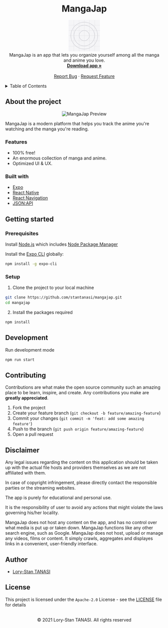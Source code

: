 <h1 align="center">MangaJap</h1>

<p align="center">
  <img src="./assets/icon.png" height="100px" />
  <br />
  MangaJap is an app that lets you organize yourself among all the manga and anime you love.
  <br />
  <a href="https://github.com/stantanasi/mangajap/releases/latest">
    <strong>Download app »</strong>
  </a>
  <br />
  <br />
  <a href="https://github.com/stantanasi/mangajap/issues">Report Bug</a>
  ·
  <a href="https://github.com/stantanasi/mangajap/issues">Request Feature</a>
</p>

<details>
  <summary>Table of Contents</summary>

- [About the project](#about-the-project)
  - [Features](#features)
  - [Built with](#built-with)
- [Getting started](#getting-started)
  - [Prerequisites](#prerequisites)
  - [Setup](#setup)
- [Development](#development)
- [Contributing](#contributing)
- [Disclaimer](#disclaimer)
- [Author](#author)
- [License](#license)
</details>

## About the project

<p align="center">
  <img src="./.github/docs/screenshot.png" alt="MangaJap Preview">
</p>

MangaJap is a modern platform that helps you track the anime you're watching and the manga you're reading.

### Features

- 100% free!
- An enormous collection of manga and anime.
- Optimized UI & UX.

### Built with

- [Expo](https://expo.dev)
- [React Native](https://reactnative.dev)
- [React Navigation](https://reactnavigation.org)
- [JSON:API](https://jsonapi.org)

## Getting started

### Prerequisites

Install [Node.js](https://nodejs.org) which includes [Node Package Manager](https://www.npmjs.com/get-npm)

Install the [Expo CLI](https://www.npmjs.com/package/expo-cli) globally:
```bash
npm install -g expo-cli
```

### Setup

1. Clone the project to your local machine

```bash
git clone https://github.com/stantanasi/mangajap.git
cd mangajap
```

2. Install the packages required

```bash
npm install
```

## Development

Run development mode

```bash
npm run start
```

## Contributing

Contributions are what make the open source community such an amazing place to be learn, inspire, and create. Any contributions you make are **greatly appreciated**.

1. Fork the project
2. Create your feature branch (`git checkout -b feature/amazing-feature`)
3. Commit your changes (`git commit -m 'feat: add some amazing feature'`)
4. Push to the branch (`git push origin feature/amazing-feature`)
5. Open a pull request

## Disclaimer

Any legal issues regarding the content on this application should be taken up with the actual file hosts and providers themselves as we are not affiliated with them.

In case of copyright infringement, please directly contact the responsible parties or the streaming websites.

The app is purely for educational and personal use.

It is the responsibility of user to avoid any actions that might violate the laws governing his/her locality.

MangaJap does not host any content on the app, and has no control over what media is put up or taken down. MangaJap functions like any other search engine, such as Google. MangaJap does not host, upload or manage any videos, films or content. It simply crawls, aggregates and displayes links in a convenient, user-friendly interface.

## Author

- [Lory-Stan TANASI](https://github.com/stantanasi)

## License

This project is licensed under the `Apache-2.0` License - see the [LICENSE](LICENSE) file for details

<p align="center">
  <br />
  © 2021 Lory-Stan TANASI. All rights reserved
</p>